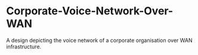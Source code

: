 # Corporate-Voice-Network-Over-WAN
A design depicting the voice network of a corporate organisation over WAN infrastructure. 
